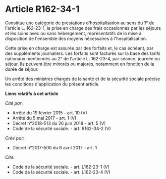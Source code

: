 # Article R162-34-1

Constitue une catégorie de prestations d'hospitalisation au sens du 1° de l'article L. 162-23-1, la prise en charge des frais
occasionnés par les séjours et les soins avec ou sans hébergement, représentatifs de la mise à disposition de l'ensemble des
moyens nécessaires à l'hospitalisation. 

Cette prise en charge est assurée par des forfaits et, le cas échéant, par des suppléments journaliers. Les forfaits sont
facturés sur la base des tarifs nationaux mentionnés au 2° de l'article L. 162-23-4, par séance, journée ou séjour. Ils
peuvent être minorés ou majorés, notamment en fonction de la durée de séjour. 

Un arrêté des ministres chargés de la santé et de la sécurité sociale précise les conditions d'application du présent
article.

**Liens relatifs à cet article**

_Cité par_:

  - Arrêté du 19 février 2015 - art. 10 (V)
  - Arrêté du 5 mai 2017 - art. 1 (V)
  - Décret n°2018-513 du 26 juin 2018 - art. 5 (V)
  - Code de la sécurité sociale. - art. R162-34-2 (V)

_Créé par_:

  - Décret n°2017-500 du 6 avril 2017 - art. 1

_Cite_:

  - Code de la sécurité sociale. - art. L162-23-1 (V)
  - Code de la sécurité sociale. - art. L162-23-4 (V)
